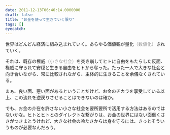 ```yaml
---
date: 2011-12-13T06:46:14.0000000
draft: false
title: "お金を使って生きていく限り"
tags: []
eyecatch: 
---
```

<p>世界はどんどん経済に組み込まれていく。あらゆる価値観が量化<span style="color: #999999">（数値化）</span>されていく。</p><p>それは、既存の権威<span style="color: #999999">（小さな社会）</span>を突き崩してヒトに自由をもたらした反面、権威に守られて安穏と生きる自由をヒトから奪った。たった一人で大きな社会と向き合いながら、常に比較されながら、主体的に生きることを余儀なくされている。</p><p>まぁ、良い面、悪い面があるということだけど、お金のチカラを享受している以上、この流れを逆戻りさせることはできないのは確か。</p><p>でも、お金の介在を許さない小さな社会を要所要所で活用する方法はあるのではないかな。ヒトとヒトとのダイレクトな繋がりは、お金の世界にはない面倒くささがつきまとうけれど、大きな社会の冷たさからは身を守るには、きっとそういうものが必要なんだろう。</p>
